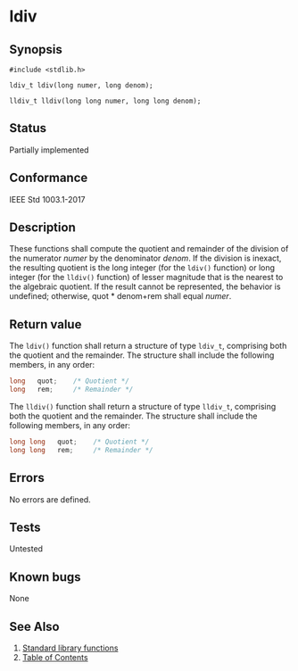 # ldiv

## Synopsis

`#include <stdlib.h>`

`ldiv_t ldiv(long numer, long denom);`

`lldiv_t lldiv(long long numer, long long denom);`

## Status

Partially implemented

## Conformance

IEEE Std 1003.1-2017

## Description

These functions shall compute the quotient and remainder of the division of the numerator _numer_ by the denominator
_denom_. If the division is inexact, the resulting quotient is the long integer (for the `ldiv()` function) or
long integer (for the `lldiv()` function) of lesser magnitude that is the nearest to the algebraic quotient. If the
result cannot be represented, the behavior is undefined; otherwise, quot * denom+rem shall equal _numer_.

## Return value

The `ldiv()` function shall return a structure of type `ldiv_t`, comprising both the quotient and the remainder.
The structure shall include the following members, in any order:

```c
long   quot;    /* Quotient */
long   rem;     /* Remainder */
```

The `lldiv()` function shall return a structure of type `lldiv_t`, comprising both the quotient and the remainder.
The structure shall include the following members, in any order:

```c
long long   quot;    /* Quotient */
long long   rem;     /* Remainder */
```

## Errors

No errors are defined.

## Tests

Untested

## Known bugs

None

## See Also

1. [Standard library functions](../functions.md)
2. [Table of Contents](../../../README.md)
